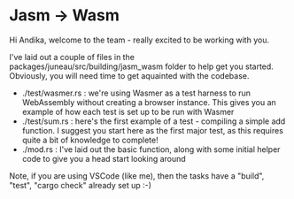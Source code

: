 # Jasm -> Wasm

Hi Andika, welcome to the team - really excited to be working with you.

I've laid out a couple of files in the packages/juneau/src/building/jasm_wasm folder to help get you started. Obviously, you will need time to get aquainted with the codebase.

 - ./test/wasmer.rs : we're using Wasmer as a test harness to run WebAssembly without creating a browser instance. This gives you an example of how each test is set up to be run with Wasmer
 - ./test/sum.rs : here's the first example of a test - compiling a simple add function. I suggest you start here as the first major test, as this requires quite a bit of knowledge to complete!
 - ./mod.rs : I've laid out the basic function, along with some initial helper code to give you a head start looking around


Note, if you are using VSCode (like me), then the tasks have a "build", "test", "cargo check" already set up :-)
